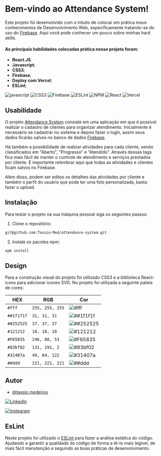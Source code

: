 

# Bem-vindo ao Attendance System!

Este projeto foi desenvolvido com o intuito de colocar em prática meus conhecimentos de Desenvolvimento Web, especificamente tratando-se do uso do [Firebase](https://firebase.google.com/). 
Aqui você pode conhecer um pouco sobre minhas hard skills. 


#### As principais habilidades colocadas prática nesse projeto foram:

* **React.JS**.
* **Javascript**;
* **CSS3**;
* **Firebase**;
* **Deploy com Vercel**;
* **ESLint**;

![javascript](https://img.shields.io/badge/javascript-yellow.svg?style=for-the-badge&logo=javascript&logoColor=white) ![CSS3](https://img.shields.io/badge/css3-%231572B6.svg?style=for-the-badge&logo=css3&logoColor=white) ![Firebase](https://img.shields.io/badge/firebase-%23039BE5.svg?style=for-the-badge&logo=firebase) ![ESLint](https://img.shields.io/badge/ESLint-4B3263?style=for-the-badge&logo=eslint&logoColor=white)  ![NPM](https://img.shields.io/badge/NPM-%23000000.svg?style=for-the-badge&logo=npm&logoColor=white) ![React](https://img.shields.io/badge/react-%2320232a.svg?style=for-the-badge&logo=react&logoColor=%2361DAFB) ![Vercel](https://img.shields.io/badge/vercel-%23000000.svg?style=for-the-badge&logo=vercel&logoColor=white) 

## Usabilidade

O projeto [Attendance System](https://attendance-system-isikpkkg8-tassio-med.vercel.app) consiste em uma aplicação em que é possível realizar o cadastro de clientes para organizar atendimento. Inicialmente é necessário se cadastrar no sistema e depois fazer o login, assim seus dados ficarão salvos no banco de dados [Firebase](https://firebase.google.com).

Há também a possibilidade de realizar atividades para cada cliente, sendo classificados em "Aberto", "Progresso" e "Atendido". Através dessas tags fica mais fácil de manter o controle de atendimento e serviços prestados por cliente. É importante relembrar aqui que todas as atividades e clientes ficam salvos no Firebase.

Além disso, podem ser editos os detalhes das atividades por cliente e também o perfil do usuário que pode ter uma foto personalizada, basta fazer o upload.



## Instalação

Para testar o projeto na sua máquina pessoal siga os seguintes passos:

1. Clone o repositório:

```sh
git@github.com:Tassio-Med/attendance-system.git
```

2. Instale os pacotes npm:

```bash
npm install
```


## Design

Para a construção visual do projeto foi utilizado CSS3 e a biblioteca React-icons para adicionar ícones SVG. 
No projeto foi utilizada a seguinte paleta de cores:

<div align="center">
  
  |    <center>HEX </center>    | <center>RGB</center>         |<center>Cor <center>         |
  | ---         |---            | ---                                                        |
  | `#fff`      |`255, 255, 255`| ![#fff](https://placehold.co/300x50/fff/fff.png)           |
  | `##1f1f1f`  |`31, 31, 31`   | ![##1f1f1f](https://placehold.co/300x50/1f1f1f/1f1f1f.png) |
  | `##252525`  |`37, 37, 37`   | ![##252525](https://placehold.co/300x50/252525/252525.png) |
  | `#121212`   |`18, 18, 18`   | ![#121212](https://placehold.co/300x50/121212/121212.png)  |
  | `#F65835`   |`246, 88, 53`  | ![#F65835](https://placehold.co/300x50/F65835/F65835.png)  |
  | `#83bf02`   |`131, 191, 2`  | ![#83bf02](https://placehold.co/300x50/83bf02/83bf02.png)  |
  | `#31407a`   |`49, 64, 122`  | ![#31407a](https://placehold.co/300x50/31407a/31407a.png)  |
  | `##ddd`     |`221, 221, 221`| ![##ddd](https://placehold.co/300x50/ddd/ddd.png)          |
</div>

## Autor

- [@tassio medeiros](https://github.com/Tassio-Med)

[![LinkedIn](https://img.shields.io/badge/LinkedIn-0077B5?style=for-the-badge&logo=linkedin&logoColor=white)](https://linkedin.com/in/tassiomed98) 

[![Instagram](https://img.shields.io/badge/Instagram-E4405F?style=for-the-badge&logo=instagram&logoColor=white)](https://instagram.com/tassio.med?igshid=ZDdkNTZiNTM=) 



## EsLint

Neste projeto foi utilizado o [ESLint](https://eslint.org/) para fazer a análise estática do código. Ajudando a garantir a qualidade do código de forma a tê-lo mais legível, de mais fácil manutenção e seguindo as boas práticas de desenvolvimento.
